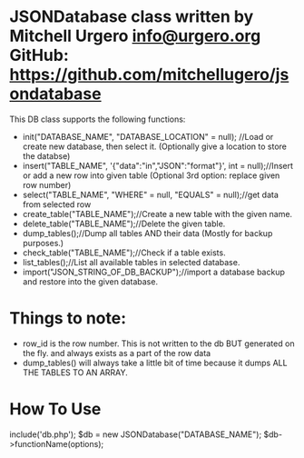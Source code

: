 JSONDatabase class written by Mitchell Urgero <info@urgero.org>
GitHub: https://github.com/mitchellugero/jsondatabase
===============================================================
This DB class supports the following functions:

- init("DATABASE_NAME", "DATABASE_LOCATION" = null); //Load or create new database, then select it. (Optionally give a location to store the databse)
- insert("TABLE_NAME", '{"data":"in","JSON":"format"}', int = null);//Insert or add a new row into given table (Optional 3rd option: replace given row number) 
- select("TABLE_NAME", "WHERE" = null, "EQUALS" = null);//get data from selected row
- create_table("TABLE_NAME");//Create a new table with the given name.
- delete_table("TABLE_NAME");//Delete the given table.
- dump_tables();//Dump all tables AND their data (Mostly for backup purposes.)
- check_table("TABLE_NAME");//Check if a table exists.
- list_tables();//List all available tables in selected database.
- import("JSON_STRING_OF_DB_BACKUP");//import a database backup and restore into the given database.

Things to note:
===============
- row_id is the row number. This is not written to the db BUT generated on the fly. and always exists as a part of the row data
- dump_tables() will always take a little bit of time because it dumps ALL THE TABLES TO AN ARRAY.

How To Use
==========
include('db.php');
$db = new JSONDatabase("DATABASE_NAME");
$db->functionName(options);